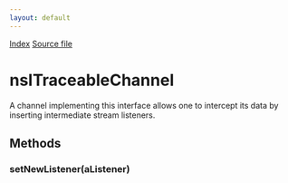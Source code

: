 ```yaml
---
layout: default
---
```

<div id='links'><a href="../index.html">Index</a>
<a href="http://dxr.mozilla.org/mozilla-central/source/netwerk/base/public/nsITraceableChannel.idl">Source file</a>
</div>

# nsITraceableChannel #
  
A channel implementing this interface allows one to intercept its data by  
inserting intermediate stream listeners.  
  

## Methods ##

### setNewListener(aListener) ###
